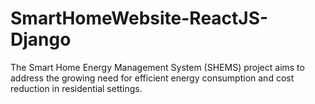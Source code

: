 # SmartHomeWebsite-ReactJS-Django
The Smart Home Energy Management System (SHEMS) project aims to address the growing need for efficient energy consumption and cost reduction in residential settings.
